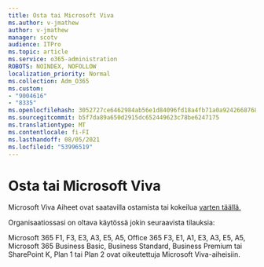 ```yaml
---
title: Osta tai Microsoft Viva
ms.author: v-jmathew
author: v-jmathew
manager: scotv
audience: ITPro
ms.topic: article
ms.service: o365-administration
ROBOTS: NOINDEX, NOFOLLOW
localization_priority: Normal
ms.collection: Adm_O365
ms.custom:
- "9004616"
- "8335"
ms.openlocfilehash: 3052727ce6462984ab56e1d84096fd18a4fb71a0a9242668768793e2d0416ab5
ms.sourcegitcommit: b5f7da89a650d2915dc652449623c78be6247175
ms.translationtype: MT
ms.contentlocale: fi-FI
ms.lasthandoff: 08/05/2021
ms.locfileid: "53996519"
---
```

# <a name="buy-or-trial-microsoft-viva"></a>Osta tai Microsoft Viva

Microsoft Viva Aiheet ovat saatavilla ostamista tai kokeilua [varten täällä.](https://aka.ms/BuyVivaTopics)

Organisaatiossasi on oltava käytössä jokin seuraavista tilauksia:

Microsoft 365 F1, F3, E3, A3, E5, A5, Office 365 F3, E1, A1, E3, A3, E5, A5, Microsoft 365 Business Basic, Business Standard, Business Premium tai SharePoint K, Plan 1 tai Plan 2 ovat oikeutettuja Microsoft Viva-aiheisiin.
